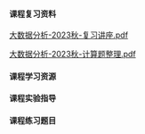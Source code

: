 <!-- tabs:start -->
#### **课程复习资料**

[大数据分析-2023秋-复习讲座.pdf](https://raw.gitmirror.com/HIT-OpenCS/CS_Courses/main/数据科学与大数据技术/大数据分析/课程复习资料/大数据分析-2023秋-复习讲座.pdf)

[大数据分析-2023秋-计算题整理.pdf](https://raw.gitmirror.com/HIT-OpenCS/CS_Courses/main/数据科学与大数据技术/大数据分析/课程复习资料/大数据分析-2023秋-计算题整理.pdf)

#### **课程学习资源**

#### **课程实验指导**

#### **课程练习题目**

<!-- tabs:end -->